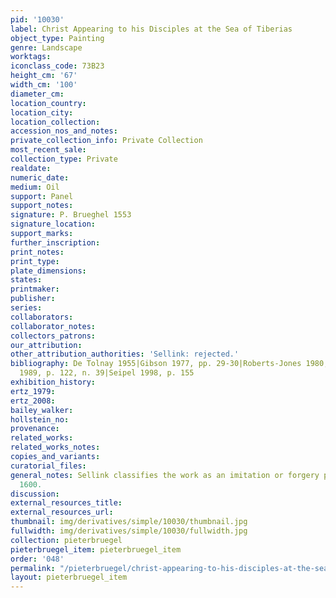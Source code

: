 ```yaml
---
pid: '10030'
label: Christ Appearing to his Disciples at the Sea of Tiberias
object_type: Painting
genre: Landscape
worktags:
iconclass_code: 73B23
height_cm: '67'
width_cm: '100'
diameter_cm:
location_country:
location_city:
location_collection:
accession_nos_and_notes:
private_collection_info: Private Collection
most_recent_sale:
collection_type: Private
realdate:
numeric_date:
medium: Oil
support: Panel
support_notes:
signature: P. Brueghel 1553
signature_location:
support_marks:
further_inscription:
print_notes:
print_type:
plate_dimensions:
states:
printmaker:
publisher:
series:
collaborators:
collaborator_notes:
collectors_patrons:
our_attribution:
other_attribution_authorities: 'Sellink: rejected.'
bibliography: De Tolnay 1955|Gibson 1977, pp. 29-30|Roberts-Jones 1980, p. 1|Gibson
  1989, p. 122, n. 39|Seipel 1998, p. 155
exhibition_history:
ertz_1979:
ertz_2008:
bailey_walker:
hollstein_no:
provenance:
related_works:
related_works_notes:
copies_and_variants:
curatorial_files:
general_notes: Sellink classifies the work as an imitation or forgery produced after
  1600.
discussion:
external_resources_title:
external_resources_url:
thumbnail: img/derivatives/simple/10030/thumbnail.jpg
fullwidth: img/derivatives/simple/10030/fullwidth.jpg
collection: pieterbruegel
pieterbruegel_item: pieterbruegel_item
order: '048'
permalink: "/pieterbruegel/christ-appearing-to-his-disciples-at-the-sea-of-tiberias"
layout: pieterbruegel_item
---
```


